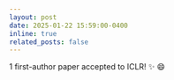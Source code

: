 ```yaml
---
layout: post
date: 2025-01-22 15:59:00-0400
inline: true
related_posts: false
---
```


1 first-author paper accepted to ICLR! :sparkles: :smile:
